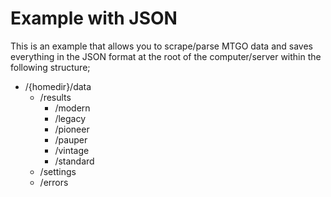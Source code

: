 # Example with JSON
This is an example that allows you to scrape/parse MTGO data and saves everything
in the JSON format at the root of the computer/server within the following structure;
- /{homedir}/data
  - /results
    - /modern
    - /legacy
    - /pioneer
    - /pauper
    - /vintage
    - /standard
  - /settings
  - /errors

